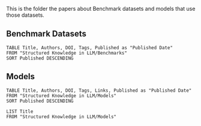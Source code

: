 This is the folder the papers about Benchmark datasets and models that use those datasets.

## Benchmark Datasets

```dataview
TABLE Title, Authors, DOI, Tags, Published as "Published Date"
FROM "Structured Knowledge in LLM/Benchmarks"
SORT Published DESCENDING
```
## Models
```dataview
TABLE Title, Authors, DOI, Tags, Links, Published as "Published Date"
FROM "Structured Knowledge in LLM/Models"
SORT Published DESCENDING
```


```dataview
LIST Title
FROM "Structured Knowledge in LLM/Models"
```


